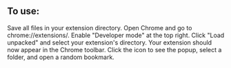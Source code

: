To use: 
------
Save all files in your extension directory.
Open Chrome and go to chrome://extensions/.
Enable "Developer mode" at the top right.
Click "Load unpacked" and select your extension's directory.
Your extension should now appear in the Chrome toolbar. Click the icon to see the popup, select a folder, and open a random bookmark.

